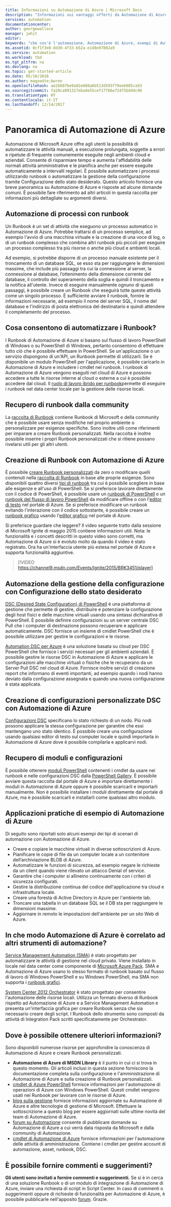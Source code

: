 ```yaml
---
title: Informazioni su Automazione di Azure | Microsoft Docs
description: "Informazioni sui vantaggi offerti da Automazione di Azure e risposte alle domande più comuni per iniziare a creare e usare runbook e Automation DSC per Azure."
services: automation
documentationcenter: 
author: georgewallace
manager: jwhit
editor: 
keywords: "che cos'è l'automazione, Automazione di Azure, esempi di Automazione di Azure"
ms.assetid: 0cf1f3e8-dd30-4f33-b52a-e148e97802a9
ms.service: automation
ms.workload: tbd
ms.tgt_pltfrm: na
ms.devlang: na
ms.topic: get-started-article
ms.date: 05/10/2016
ms.author: magoedte;bwren
ms.openlocfilehash: ae2b607be9a02e688a6b513d593f79eeb985ca93
ms.sourcegitcommit: fa28ca091317eba4e55cef17766e72475bdd4c96
ms.translationtype: HT
ms.contentlocale: it-IT
ms.lasthandoff: 12/14/2017
---
```

# <a name="azure-automation-overview"></a>Panoramica di Automazione di Azure
Automazione di Microsoft Azure offre agli utenti la possibilità di automatizzare le attività manuali, a esecuzione prolungata, soggette a errori e ripetute di frequente comunemente eseguite negli ambienti cloud e aziendali. Consente di risparmiare tempo e aumenta l'affidabilità delle normali attività amministrative e le pianifica anche per essere eseguite automaticamente a intervalli regolari. È possibile automatizzare i processi utilizzando runbook o automatizzare la gestione della configurazione tramite Configurazione dello stato desiderato. Questo articolo fornisce una breve panoramica su Automazione di Azure e risposte ad alcune domande comuni. È possibile fare riferimento ad altri articoli in questa raccolta per informazioni più dettagliate su argomenti diversi.

## <a name="automating-processes-with-runbooks"></a>Automazione di processi con runbook
Un Runbook è un set di attività che eseguono un processo automatico in Automazione di Azure. Potrebbe trattarsi di un processo semplice, ad esempio l'avvio di una macchina virtuale e la creazione di una voce di log, o di un runbook complesso che combina altri runbook più piccoli per eseguire un processo complesso tra più risorse o anche più cloud e ambienti locali.  

Ad esempio, si potrebbe disporre di un processo manuale esistente per il troncamento di un database SQL, se esso sta per raggiungere le dimensioni massime, che include più passaggi tra cui la connessione al server, la connessione al database, l’ottenimento della dimensione corrente del database, il controllo del superamento della soglia e quindi il troncamento e la notifica all'utente. Invece di eseguire manualmente ognuno di questi passaggi, è possibile creare un Runbook che eseguirà tutte queste attività come un singolo processo. È sufficiente avviare il runbook, fornire le informazioni necessarie, ad esempio il nome del server SQL, il nome del database e l'indirizzo di posta elettronica del destinatario e quindi attendere il completamento del processo. 

## <a name="what-can-runbooks-automate"></a>Cosa consentono di automatizzare i Runbook?
I Runbook di Automazione di Azure si basano sul flusso di lavoro PowerShell di Windows o su PowerShell di Windows, pertanto consentono di effettuare tutto ciò che è possibile effettuare in PowerShell. Se un'applicazione o un servizio dispongono di un'API, un Runbook permette di utilizzarli. Se è disponibile un modulo PowerShell per l'applicazione, è possibile caricarlo in Automazione di Azure e includere i cmdlet nel runbook. I runbook di Automazione di Azure vengono eseguiti nel cloud di Azure e possono accedere a tutte le risorse interne al cloud o esterne a cui è possibile accedere dal cloud. Il [ruolo di lavoro ibrido per runbook](automation-hybrid-runbook-worker.md)permette di eseguire i runbook nel data center locale per la gestione delle risorse locali. 

## <a name="getting-runbooks-from-the-community"></a>Recupero di runbook dalla community
La [raccolta di Runbook](automation-runbook-gallery.md#runbooks-in-runbook-gallery) contiene Runbook di Microsoft e della community che è possibile usare senza modifiche nel proprio ambiente o personalizzare per esigenze specifiche. Sono inoltre utili come riferimenti per imparare a creare Runbook personalizzati. Nella raccolta è inoltre possibile inserire i propri Runbook personalizzati che si ritiene possano rivelarsi utili per gli altri utenti. 

## <a name="creating-runbooks-with-azure-automation"></a>Creazione di Runbook con Automazione di Azure
È possibile [creare Runbook personalizzati](automation-creating-importing-runbook.md) da zero o modificare quelli contenuti nella [raccolta di Runbook](http://msdn.microsoft.com/library/azure/dn781422.aspx) in base alle proprie esigenze. Sono disponibili quattro diversi [tipi di runbook](automation-runbook-types.md) tra cui è possibile scegliere in base alle esigenze e all'uso di PowerShell. Se si preferisce lavorare direttamente con il codice di PowerShell, è possibile usare un [runbook di PowerShell](automation-runbook-types.md#powershell-runbooks) o un [runbook del flusso di lavoro PowerShell](automation-runbook-types.md#powershell-workflow-runbooks) da modificare offline o con l'[editor di testo](http://msdn.microsoft.com/library/azure/dn879137.aspx) nel portale di Azure. Se si preferisce modificare un runbook evitando l'interazione con il codice sottostante, è possibile creare un [runbook grafico](automation-runbook-types.md#graphical-runbooks) usando l'[editor grafico](automation-graphical-authoring-intro.md) nel portale di Azure. 

Si preferisce guardare che leggere? Il video seguente tratto dalla sessione di Microsoft Ignite di maggio 2015 contiene informazioni utili. Nota: le funzionalità e i concetti descritti in questo video sono corretti, ma Automazione di Azure si è evoluto molto da quando il video è stato registrato. Ora ha un'interfaccia utente più estesa nel portale di Azure e supporta funzionalità aggiuntive.

> [!VIDEO https://channel9.msdn.com/Events/Ignite/2015/BRK3451/player]
> 
> 

## <a name="automating-configuration-management-with-desired-state-configuration"></a>Automazione della gestione della configurazione con Configurazione dello stato desiderato
[DSC (Desired State Configuration) di PowerShell](https://technet.microsoft.com/library/dn249912.aspx) è una piattaforma di gestione che permette di gestire, distribuire e potenziare la configurazione degli host fisici e delle macchine virtuali usando una sintassi dichiarativa di PowerShell. È possibile definire configurazioni su un server centrale DSC Pull che i computer di destinazione possono recuperare e applicare automaticamente. DSC fornisce un insieme di cmdlet PowerShell che è possibile utilizzare per gestire le configurazioni e le risorse.  

[Automation DSC per Azure](automation-dsc-overview.md) è una soluzione basata su cloud per DSC PowerShell che fornisce i servizi necessari per gli ambienti aziendali.  È possibile gestire le risorse DSC in Automazione di Azure e applicare le configurazioni alle macchine virtuali o fisiche che le recuperano da un Server Pull DSC nel cloud di Azure.  Fornisce inoltre servizi di creazione report che informano di eventi importanti, ad esempio quando i nodi hanno deviato dalla configurazione assegnata e quando una nuova configurazione è stata applicata. 

## <a name="creating-your-own-dsc-configurations-with-azure-automation"></a>Creazione di configurazioni personalizzate DSC con Automazione di Azure
[Configurazioni DSC](automation-dsc-overview.md) specificano lo stato richiesto di un nodo.  Più nodi possono applicare la stessa configurazione per garantire che essi mantengano uno stato identico.  È possibile creare una configurazione usando qualsiasi editor di testo sul computer locale e quindi importarla in Automazione di Azure dove è possibile compilarla e applicarvi nodi.

## <a name="getting-modules-and-configurations"></a>Recupero di moduli e configurazioni
È possibile ottenere [moduli PowerShell](automation-runbook-gallery.md#modules-in-powershell-gallery) contenenti i cmdlet da usare nei runbook e nelle configurazioni DSC dalla [PowerShell Gallery](http://www.powershellgallery.com/). È possibile avviare questa raccolta dal portale di Azure e importare direttamente i moduli in Automazione di Azure oppure è possibile scaricarli e importarli manualmente. Non è possibile installare i moduli direttamente dal portale di Azure, ma è possibile scaricarli e installarli come qualsiasi altro modulo. 

## <a name="example-practical-applications-of-azure-automation"></a>Applicazioni pratiche di esempio di Automazione di Azure
Di seguito sono riportati solo alcuni esempi dei tipi di scenari di automazione con Automazione di Azure. 

* Creare e copiare le macchine virtuali in diverse sottoscrizioni di Azure. 
* Pianificare le copie di file da un computer locale a un contenitore dell’archiviazione BLOB di Azure. 
* Automatizzare le funzioni di sicurezza, ad esempio negare le richieste da un client quando viene rilevato un attacco Denial of service. 
* Garantire che i computer si allineino continuamente con i criteri di sicurezza configurati.
* Gestire la distribuzione continua del codice dell'applicazione tra cloud e infrastruttura locale. 
* Creare una foresta di Active Directory in Azure per l'ambiente lab. 
* Troncare una tabella in un database SQL se il DB sta per raggiungere le dimensioni massime. 
* Aggiornare in remoto le impostazioni dell'ambiente per un sito Web di Azure. 

## <a name="how-does-azure-automation-relate-to-other-automation-tools"></a>In che modo Automazione di Azure è correlato ad altri strumenti di automazione?
[Service Management Automation (SMA)](http://technet.microsoft.com/library/dn469260.aspx) è stato progettato per automatizzare le attività di gestione nel cloud privato. Viene installato in locale nel data center come componente di [Microsoft Azure Pack](https://www.microsoft.com/en-us/server-cloud/). SMA e Automazione di Azure usano lo stesso formato di runbook basato sul flusso di lavoro di Windows PowerShell e su Windows PowerShell, ma SMA non supporta i [runbook grafici](automation-graphical-authoring-intro.md).  

[System Center 2012 Orchestrator](http://technet.microsoft.com/library/hh237242.aspx) è stato progettato per consentire l'automazione delle risorse locali. Utilizza un formato diverso di Runbook rispetto ad Automazione di Azure e a Service Management Automation e presenta un'interfaccia grafica per creare Runbook senza che sia necessario creare degli script. I Runbook dello strumento sono composti da attività di Integration Pack scritti specificatamente per Orchestrator. 

## <a name="where-can-i-get-more-information"></a>Dove è possibile ottenere ulteriori informazioni?
Sono disponibili numerose risorse per approfondire la conoscenza di Automazione di Azure e creare Runbook personalizzati. 

* **Automazione di Azure di MSDN Library** è il punto in cui ci si trova in questo momento. Gli articoli inclusi in questa sezione forniscono la documentazione completa sulla configurazione e l'amministrazione di Automazione di Azure e sulla creazione di Runbook personalizzati. 
* [cmdlet di Azure PowerShell](http://msdn.microsoft.com/library/jj156055.aspx) fornisce informazioni per l'automazione di operazioni di Azure con Windows PowerShell. Questi cmdlet vengono usati nei Runbook per lavorare con le risorse di Azure. 
* [blog sulla gestione](https://azure.microsoft.com/blog/tag/azure-automation/) fornisce informazioni aggiornate su Automazione di Azure e altre tecnologie di gestione di Microsoft. Effettuare la sottoscrizione a questo blog per essere aggiornati sulle ultime novità del team di Automazione di Azure. 
* [forum su Automazione](http://go.microsoft.com/fwlink/p/?LinkId=390561) consente di pubblicare domande su Automazione di Azure a cui verrà data risposta da Microsoft e dalla community di Automazione. 
* [cmdlet di Automazione di Azure](https://msdn.microsoft.com/library/mt244122.aspx) fornisce informazioni per l'automazione delle attività di amministrazione. Contiene i cmdlet per gestire account di automazione, asset, runbook, DSC.

## <a name="can-i-provide-feedback"></a>È possibile fornire commenti e suggerimenti?
**Gli utenti sono invitati a fornire commenti e suggerimenti.** Se si è in cerca di una soluzione Runbook o di un modulo di integrazione di Automazione di Azure, inviare una richiesta di script in Script Center. In caso di commenti o suggerimenti oppure di richieste di funzionalità per Automazione di Azure, è possibile pubblicarle nell'apposito [forum](http://feedback.windowsazure.com/forums/34192--general-feedback). Grazie. 

